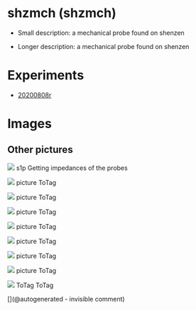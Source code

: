 # shzmch (shzmch)

* Small description: a mechanical probe found on shenzen

* Longer description: a mechanical probe found on shenzen

# Experiments

* [20200808r](/include/experiments/auto/20200808r.md)


# Images

## Other pictures 

![](/include/20200809r/images/probeEin.jpg)
s1p
Getting impedances of the probes

![](/include/cn_mechprob/IMG-20180328-WA0000.jpg)
picture
ToTag

![](/include/cn_mechprob/IMG-20180328-WA0001.jpg)
picture
ToTag

![](/include/cn_mechprob/IMG-20180328-WA0002.jpg)
picture
ToTag

![](/include/cn_mechprob/IMG-20180328-WA0003.jpg)
picture
ToTag

![](/include/cn_mechprob/IMG-20180328-WA0004.jpg)
picture
ToTag

![](/include/cn_mechprob/IMG-20180328-WA0005.jpg)
picture
ToTag

![](/include/cn_mechprob/IMG-20180328-WA0006.jpg)
picture
ToTag

![](/include/cn_mechprob/mech_probe.jpg)
ToTag
ToTag





[](@autogenerated - invisible comment)